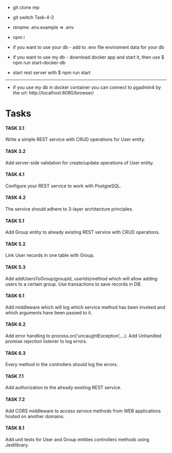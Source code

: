 - git clone rep

- git switch Task-4-2

- rename .env.example => .env

- npm i

- if you want to use your db - add to .env file enviroment data for your db

- if you want to use my db - download docker app and start it, then use $ npm run start-docker-db

- start rest server with $ npm run start

----------

- if you use my db in docker container you can connect to pgadmin4 by the url: http://localhost:8080/browser/


# Tasks

#### TASK 3.1
Write a simple REST service with CRUD operations for User entity.

#### TASK 3.2
Add server-side validation for create/update operations of User entity.

#### TASK 4.1
Configure your REST service to work with PostgreSQL.

#### TASK 4.2
The service should adhere to 3-layer architecture principles.

#### TASK 5.1
Add Group entity to already existing REST service with CRUD operations.

#### TASK 5.2
Link User records in one table with Group.

#### TASK 5.3
Add addUsersToGroup(groupId, userIds)method which will allow adding users to a certain group. Use transactions to save records in DB.

#### TASK 6.1
Add middleware which will log which service method has been invoked and which arguments have been passed to it.

#### TASK 6.2
Add error handling to process.on(‘uncaughtException’,...). Add Unhandled promise rejection listener to log errors.

#### TASK 6.3
Every method in the controllers should log the errors.

#### TASK 7.1
Add authorization to the already existing REST service.

#### TASK 7.2
Add CORS middleware to access service methods from WEB applications hosted on another domains.

#### TASK 8.1
Add unit tests for User and Group entities controllers methods using Jestlibrary.